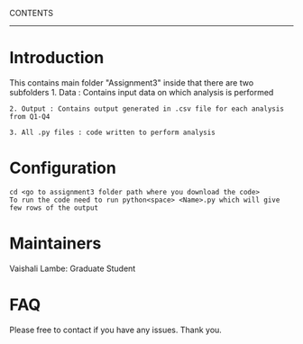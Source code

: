 CONTENTS
***********************************************************************************
   
 # Introduction
  This contains main folder "Assignment3" inside that there are two subfolders 
    1. Data : Contains input data on which analysis is performed
	
    2. Output : Contains output generated in .csv file for each analysis from Q1-Q4
	
    3. All .py files : code written to perform analysis
	
 # Configuration
    cd <go to assignment3 folder path where you download the code>
    To run the code need to run python<space> <Name>.py which will give few rows of the output
	
 # Maintainers
   Vaishali Lambe: Graduate Student
   
 # FAQ
  Please free to contact if you have any issues. Thank you.